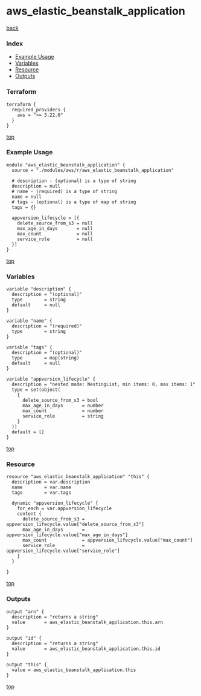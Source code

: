 # aws_elastic_beanstalk_application
[back](../aws.md)
### Index
- [Example Usage](#example-usage)
- [Variables](#variables)
- [Resource](#resource)
- [Outputs](#outputs)
### Terraform
```hcl
terraform {
  required_providers {
    aws = ">= 3.22.0"
  }
}
```
[top](#index)
### Example Usage
```hcl
module "aws_elastic_beanstalk_application" {
  source = "./modules/aws/r/aws_elastic_beanstalk_application"

  # description - (optional) is a type of string
  description = null
  # name - (required) is a type of string
  name = null
  # tags - (optional) is a type of map of string
  tags = {}

  appversion_lifecycle = [{
    delete_source_from_s3 = null
    max_age_in_days       = null
    max_count             = null
    service_role          = null
  }]
}
```
[top](#index)
### Variables
```hcl
variable "description" {
  description = "(optional)"
  type        = string
  default     = null
}

variable "name" {
  description = "(required)"
  type        = string
}

variable "tags" {
  description = "(optional)"
  type        = map(string)
  default     = null
}

variable "appversion_lifecycle" {
  description = "nested mode: NestingList, min items: 0, max items: 1"
  type = set(object(
    {
      delete_source_from_s3 = bool
      max_age_in_days       = number
      max_count             = number
      service_role          = string
    }
  ))
  default = []
}
```
[top](#index)

### Resource
```hcl
resource "aws_elastic_beanstalk_application" "this" {
  description = var.description
  name        = var.name
  tags        = var.tags

  dynamic "appversion_lifecycle" {
    for_each = var.appversion_lifecycle
    content {
      delete_source_from_s3 = appversion_lifecycle.value["delete_source_from_s3"]
      max_age_in_days       = appversion_lifecycle.value["max_age_in_days"]
      max_count             = appversion_lifecycle.value["max_count"]
      service_role          = appversion_lifecycle.value["service_role"]
    }
  }

}
```
[top](#index)
### Outputs
```hcl
output "arn" {
  description = "returns a string"
  value       = aws_elastic_beanstalk_application.this.arn
}

output "id" {
  description = "returns a string"
  value       = aws_elastic_beanstalk_application.this.id
}

output "this" {
  value = aws_elastic_beanstalk_application.this
}
```
[top](#index)

